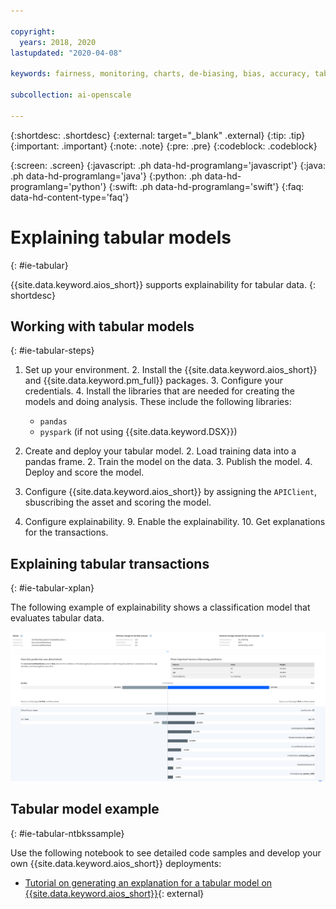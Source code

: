 ```yaml
---

copyright:
  years: 2018, 2020
lastupdated: "2020-04-08"

keywords: fairness, monitoring, charts, de-biasing, bias, accuracy, tabular model, table

subcollection: ai-openscale

---
```


{:shortdesc: .shortdesc}
{:external: target="_blank" .external}
{:tip: .tip}
{:important: .important}
{:note: .note}
{:pre: .pre}
{:codeblock: .codeblock}

{:screen: .screen}
{:javascript: .ph data-hd-programlang='javascript'}
{:java: .ph data-hd-programlang='java'}
{:python: .ph data-hd-programlang='python'}
{:swift: .ph data-hd-programlang='swift'}
{:faq: data-hd-content-type='faq'}

# Explaining tabular models
{: #ie-tabular}

{{site.data.keyword.aios_short}} supports explainability for tabular data.
{: shortdesc}

## Working with tabular models
{: #ie-tabular-steps}

1. Set up your environment.
   2. Install the {{site.data.keyword.aios_short}} and {{site.data.keyword.pm_full}} packages.
   3. Configure your credentials.
   4. Install the libraries that are needed for creating the models and doing analysis. These include the following libraries:
      - `pandas`
      - `pyspark` (if not using {{site.data.keyword.DSX}})

1. Create and deploy your tabular model.
   2. Load training data into a pandas frame.
   2. Train the model on the data.
   3. Publish the model.
   4. Deploy and score the model.

7. Configure {{site.data.keyword.aios_short}} by assigning the `APIClient`, sbuscribing the asset and scoring the model.
8. Configure explainability.
   9. Enable the explainability.
   10. Get explanations for the transactions.

## Explaining tabular transactions
{: #ie-tabular-xplan}

The following example of explainability shows a classification model that evaluates tabular data.

![Explainability image classification chart is displayed. it shows confidence levels for the tabular data model](images/wos-tabular-transactions.png)

## Tabular model example
{: #ie-tabular-ntbkssample}

Use the following notebook to see detailed code samples and develop your own {{site.data.keyword.aios_short}} deployments:

- [Tutorial on generating an explanation for a tabular model on {{site.data.keyword.aios_short}}](https://github.com/pmservice/ai-openscale-tutorials/blob/master/notebooks/Watson%20OpenScale%20Explanation%20for%20Tabular%20Model.ipynb){: external}


